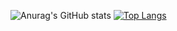 ![Anurag's GitHub stats](https://github-readme-stats.vercel.app/api?username=Jekaprio&theme=merko&show_icons=false)
[![Top Langs](https://github-readme-stats.vercel.app/api/top-langs/?username=Jekaprio&layout=compact&theme=merko)](https://github.com/anuraghazra/github-readme-stats)

